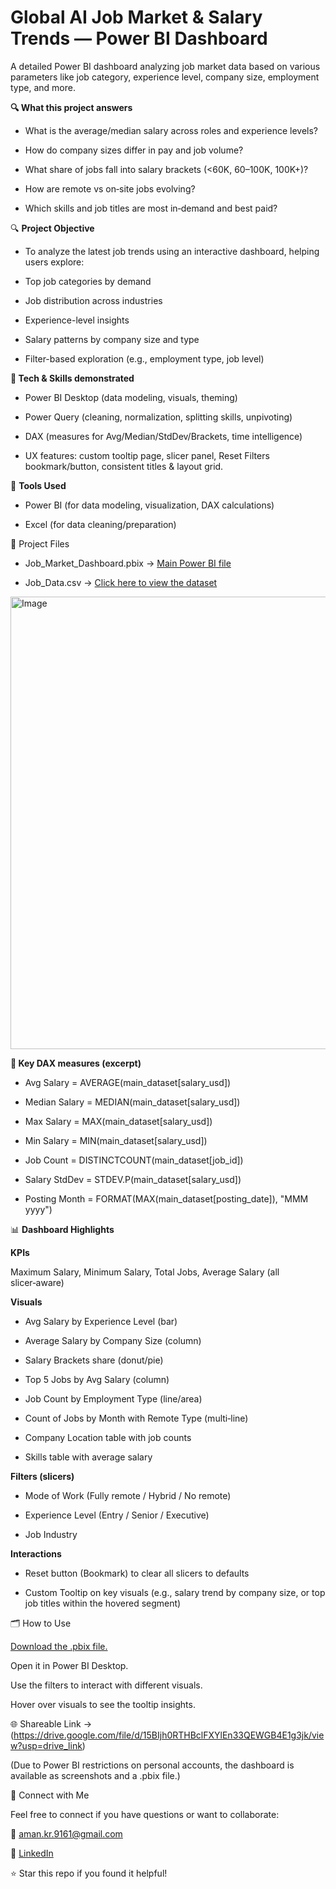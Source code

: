 # Global AI Job Market & Salary Trends — Power BI Dashboard
A detailed Power BI dashboard analyzing job market data based on various parameters like job category, experience level, company size, employment type, and more.

**🔍 What this project answers**

 - What is the average/median salary across roles and experience levels?

 - How do company sizes differ in pay and job volume?

 - What share of jobs fall into salary brackets (<60K, 60–100K, 100K+)?

 - How are remote vs on‑site jobs evolving?

 - Which skills and job titles are most in‑demand and best paid?

🔍 **Project Objective**

 - To analyze the latest job trends using an interactive dashboard, helping users explore:

 - Top job categories by demand

 - Job distribution across industries

  - Experience-level insights

 - Salary patterns by company size and type

 - Filter-based exploration (e.g., employment type, job level)

**🧰 Tech & Skills demonstrated**

 - Power BI Desktop (data modeling, visuals, theming)

 - Power Query (cleaning, normalization, splitting skills, unpivoting)

 - DAX (measures for Avg/Median/StdDev/Brackets, time intelligence)

 - UX features: custom tooltip page, slicer panel, Reset Filters bookmark/button, consistent titles & layout grid.

🧰 **Tools Used**

 - Power BI (for data modeling, visualization, DAX calculations)

 - Excel (for data cleaning/preparation)

📁 Project Files

 - Job_Market_Dashboard.pbix → [Main Power BI file](https://drive.google.com/file/d/15BIjh0RTHBclFXYlEn33QEWGB4E1g3jk/view?usp=drive_link)

- Job_Data.csv → [Click here to view the dataset](https://www.kaggle.com/datasets/bismasajjad/global-ai-job-market-and-salary-trends-2025)

<img width="1300" height="724" alt="Image" src="https://github.com/user-attachments/assets/92fa19f6-590b-427c-8a49-3c959f3174b9" />

**📐 Key DAX measures (excerpt)**

 - Avg Salary = AVERAGE(main_dataset[salary_usd])

 - Median Salary = MEDIAN(main_dataset[salary_usd])

 - Max Salary = MAX(main_dataset[salary_usd])

 - Min Salary = MIN(main_dataset[salary_usd])

 - Job Count = DISTINCTCOUNT(main_dataset[job_id])

 - Salary StdDev = STDEV.P(main_dataset[salary_usd])

 - Posting Month = FORMAT(MAX(main_dataset[posting_date]), "MMM yyyy")

📊 **Dashboard Highlights**

**KPIs**

Maximum Salary, Minimum Salary, Total Jobs, Average Salary (all slicer‑aware)

**Visuals**

 - Avg Salary by Experience Level (bar)

 - Average Salary by Company Size (column)

 - Salary Brackets share (donut/pie)

 - Top 5 Jobs by Avg Salary (column)

 - Job Count by Employment Type (line/area)

 - Count of Jobs by Month with Remote Type (multi‑line)

 - Company Location table with job counts

 - Skills table with average salary

**Filters (slicers)**

 - Mode of Work (Fully remote / Hybrid / No remote)

 - Experience Level (Entry / Senior / Executive)

 - Job Industry

**Interactions**

 - Reset button (Bookmark) to clear all slicers to defaults

 - Custom Tooltip on key visuals (e.g., salary trend by company size, or top job titles within the hovered segment)

🗂️ How to Use

[Download the .pbix file.](https://drive.google.com/file/d/15BIjh0RTHBclFXYlEn33QEWGB4E1g3jk/view?usp=drive_link)

Open it in Power BI Desktop.

Use the filters to interact with different visuals.

Hover over visuals to see the tooltip insights.

🌐 Shareable Link -> (https://drive.google.com/file/d/15BIjh0RTHBclFXYlEn33QEWGB4E1g3jk/view?usp=drive_link)

(Due to Power BI restrictions on personal accounts, the dashboard is available as screenshots and a .pbix file.)

🤝 Connect with Me

Feel free to connect if you have questions or want to collaborate:

📧 aman.kr.9161@gmail.com

💼  [LinkedIn](https://www.linkedin.com/in/aman-kumar-data-analyst/)

⭐ Star this repo if you found it helpful!


